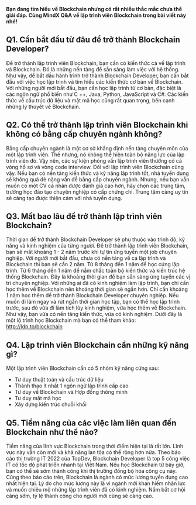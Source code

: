 **Bạn đang tìm hiểu về Blockchain nhưng có rất nhiều thắc mắc chưa thể giải đáp. Cùng MindX Q&A về lập trình viên Blockchain trong bài viết này nhé!**

## Q1. Cần bắt đầu từ đâu để trở thành Blockchain Developer?
Để trở thành lập trình viên Blockchain, bạn cần có kiến thức cả về lập trình và Blockchain. Đó là những nền tảng để sẵn sàng làm việc với hệ thống. Như vậy, để bắt đầu hành trình trở thành Blockchain Developer, bạn cần bắt đầu với việc học lập trình và tìm hiểu các kiến thức cơ bản về Blockchain.
Với những người mới bắt đầu, bạn cần học lập trình từ cơ bản, đặc biệt là các ngôn ngữ phổ biến như C ++, Java, Python, JavaScript và C#. Các kiến thức về cấu trúc dữ liệu và mật mã học cũng rất quan trọng, bên cạnh những lý thuyết về Blockchain.

## Q2. Có thể trở thành lập trình viên Blockchain khi không có bằng cấp chuyên ngành không?
Bằng cấp chuyên ngành là một cơ sở khẳng định nền tảng chuyên môn của một lập trình viên. Thế nhưng, nó không thể hiện toàn bộ năng lực của lập trình viên đó. Vậy nên, các sự kiện phỏng vấn lập trình viên thường có cả vòng hồ sơ và vòng code interview. Đối với lập trình viên Blockchain cũng vậy.
Nếu bạn có nền tảng kiến thức và kỹ năng lập trình tốt, nhà tuyển dụng sẽ không quá đè nặng vấn đề bằng cấp chuyên ngành. Nhưng, nếu bạn vẫn muốn có một CV cá nhân được đánh giá cao hơn, hãy chọn các trung tâm, trường học đào tạo chuyên nghiệp có cấp chứng chỉ. Trung tâm càng uy tín sẽ càng tạo được thiện cảm với nhà tuyển dụng.

## Q3. Mất bao lâu để trở thành lập trình viên Blockchain?
Thời gian để trở thành Blockchain Developer sẽ phụ thuộc vào trình độ, kỹ năng và kinh nghiệm của từng người. Để trở thành lập trình viên Blockchain, bạn sẽ mất khoảng 1 - 2 năm trước khi tự tin ứng tuyển một job chuyên nghiệp.
Với người mới bắt đầu, chưa có nền tảng về cả lập trình và Blockchain thì bạn sẽ cần 2 năm. Từ 8 tháng đến 1 năm để học cứng lập trình. Từ 6 tháng đến 1 năm để nắm chắc toàn bộ kiến thức và kiến trúc hệ thống Blockchain. Đây là khoảng thời gian để bạn sẵn sàng ứng tuyển các vị trí chuyên nghiệp.
Với những ai đã có kinh nghiệm làm lập trình, bạn chỉ cần học thêm về Blockchain nên khoảng thời gian sẽ ngắn hơn. Chỉ cần khoảng 1 năm học thêm để trở thành Blockchain Developer chuyên nghiệp. 
Nếu muốn đi làm ngay và rút ngắn thời gian học tập, bạn có thể học lập trình trước, sau đó vừa đi làm tích lũy kinh nghiệm, vừa học thêm về Blockchain. Như vậy, bạn vừa có nền tảng kiến thức, vừa có kinh nghiệm.
Dưới đây là một lộ trình học Blockchain mà bạn có thể tham khảo:  [http://ldp.to/blockchain ](http://ldp.to/blockchain)

## Q4. Lập trình viên Blockchain cần những kỹ năng gì?
Một lập trình viên Blockchain cần có 5 nhóm kỹ năng cứng sau:
- Tư duy thuật toán và cấu trúc dữ liệu
- Thành thạo ít nhất 1 ngôn ngữ lập trình cấp cao
- Tư duy về Blockchain và Hợp đồng thông minh
- Tư duy mật mã học
- Xây dựng kiến trúc chuỗi khối

## Q5. Tiềm năng của các việc làm liên quan đến Blockchain như thế nào?
Tiềm năng của lĩnh vực Blockchain trong thời điểm hiện tại là rất lớn. Lĩnh vực này vẫn còn mới và khả năng lan tỏa có thể rộng hơn nữa. Theo báo cáo thị trường IT 2022 của TopDev, Blockchain Developer là top 5 công việc IT có tốc độ phát triển nhanh tại Việt Nam. Nếu học Blockchain từ bây giờ, bạn có thể sẽ sớm thành công khi thị trường đồng bộ hóa công cụ này.
Cũng theo báo cáo trên, Blockchain là ngành có mức lương tuyển dụng cao nhất hiện tại. Lý do cho mức lương này là vì ngành mới khan hiếm nhân lực và muốn chiêu mộ những lập trình viên đã có kinh nghiệm. Nắm bắt cơ hội càng sớm, tỷ lệ thành công cho người mới cũng sẽ càng cao.